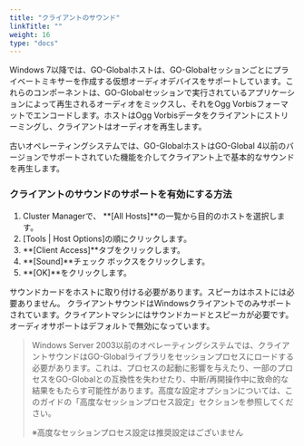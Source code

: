 ```yaml
---
title: "クライアントのサウンド"
linkTitle: ""
weight: 16
type: "docs"
---
```



Windows 7以降では、GO-Globalホストは、GO-Globalセッションごとにプライベートミキサーを作成する仮想オーディオデバイスをサポートしています。これらのコンポーネントは、GO-Globalセッションで実行されているアプリケーションによって再生されるオーディオをミックスし、それをOgg Vorbisフォーマットでエンコードします。ホストはOgg Vorbisデータをクライアントにストリーミングし、クライアントはオーディオを再生します。

古いオペレーティングシステムでは、GO-GlobalホストはGO-Global 4以前のバージョンでサポートされていた機能を介してクライアント上で基本的なサウンドを再生します。

### クライアントのサウンドのサポートを有効にする方法

1. Cluster Managerで、 **[All Hosts]**の一覧から目的のホストを選択します。
2. [Tools | Host Options]の順にクリックします。
3. **[Client Access]**タブをクリックします。
4. **[Sound]**チェック ボックスをクリックします。
5. **[OK]**をクリックします。

サウンドカードをホストに取り付ける必要があります。スピーカはホストには必要ありません。 クライアントサウンドはWindowsクライアントでのみサポートされています。クライアントマシンにはサウンドカードとスピーカが必要です。オーディオサポートはデフォルトで無効になっています。

>Windows Server 2003以前のオペレーティングシステムでは、クライアントサウンドはGO-Globalライブラリをセッションプロセスにロードする必要があります。これは、プロセスの起動に影響を与えたり、一部のプロセスをGO-Globalとの互換性を失わせたり、中断/再開操作中に致命的な結果をもたらす可能性があります。高度な設定オプションについては、このガイドの「高度なセッションプロセス設定」セクションを参照してください。
>
>※高度なセッションプロセス設定は推奨設定はございません
